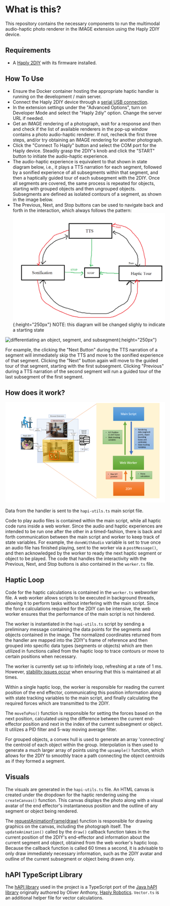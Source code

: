 # What is this?

This repository contains the necessary components to run the multimodal audio-haptic photo renderer in the IMAGE extension using the Haply 2DIY device.

## Requirements

* A [Haply 2DIY](https://2diy.haply.co/) with its firmware installed.
## How To Use

* Ensure the Docker container hosting the appropriate haptic handler is running on the development / main server.
* Connect the Haply 2DIY device through a [serial USB connection](https://developer.mozilla.org/en-US/docs/Web/API/Web_Serial_API).
* In the extension settings under the "Advanced Options", turn on Developer Mode and select the "Haply 2diy" option. Change the server URL if needed.
* Get an IMAGE rendering of a photograph, wait for a response and then and check if the list of available renderers in the pop-up window contains a photo audio-haptic renderer. If not, recheck the first three steps, and/or try obtaining an IMAGE rendering for another photograph.
* Click the "Connect To Haply" button and select the COM port for the Haply device. Steadily grasp the 2DIY's knob and click the "START" button to initiate the audio-haptic experience.
* The audio-haptic experience is equivalent to that shown in state diagram below, i.e., it plays a TTS narration for each segment, followed by a sonified experience of all subsegments within that segment, and then a haptically guided tour of each subsegment with the 2DIY. Once all segments are covered, the same process is repeated for objects, starting with grouped objects and then ungrouped objects. Subsegments are defined as isolated contours of a segment, as shown in the image below.
* The Previous, Next, and Stop buttons can be used to navigate back and forth in the interaction, which always follows the pattern:
![a state machine diagram explaining how the audio-haptic experience works](./images/haptics_state_machine.png){:height="250px"}
NOTE:  this diagram will be changed slighly to indicate a starting state

![differentiating an object, segment, and subsegment](./images/object_segments.png){:height="250px"}

 For example, the clicking the "Next Button" during the TTS narration of a segment will immediately skip the TTS and move to the sonified experience of that segment. Clicking the "Next" button again will move to the guided tour of that segment, starting with the first subsegment. Clicking "Previous" during a TTS narration of the second segment will run a guided tour of the last subsegment of the first segment.

## How does it work?  

![the dataflow between the main browser script, the worker, and the 2DIY](./images/browser_arch.png)

Data from the handler is sent to the ```hapi-utils.ts``` main script file.

Code to play audio files is contained within the main script, while all haptic code runs inside a web worker. Since the audio and haptic experiences are intended to be run one after the other in a timed-fashion, there is back and forth communication between the main script and worker to keep track of state variables. For example, the ```doneWithAudio``` variable is set to true once an audio file has finished playing, sent to the worker via a ```postMessage()```, and  then acknowledged by the worker to ready the next haptic segment or object to be played. The code that handles the interactivity with the Previous, Next, and Stop buttons is also contained in the ```worker.ts``` file.

## Haptic Loop

Code for the haptic calculations is contained in the ```worker.ts``` webworker file. A web worker allows scripts to be executed in background threads, allowing it to perform tasks without interfering with the main script. Since the force calculations required for the 2DIY can be intensive, the web worker ensures that the performance of the main script is not hindered.
 
The worker is instantiated in the ```hapi-utils.ts``` script by sending a preliminary message containing the data points for the segments and objects contained in the image. The normalized coordinates returned from the handler are mapped into the 2DIY's frame of reference and then grouped into specific data types (segments or objects) which are then utilized in functions called from the haptic loop to trace contours or move to certain positions when necessary.

The worker is currently set up to infinitely loop, refreshing at a rate of 1 ms. However, [stability issues occur](https://github.com/Shared-Reality-Lab/IMAGE-browser/issues/223) when ensuring that this is maintained at all times. 

Within a single haptic loop, the worker is responsible for reading the current position of the end effector, communicating this position information along with state tracking variables to the main script, and finally calculating the required forces which are transmitted to the 2DIY.

The ```moveToPos()``` function is responsible for setting the forces based on the next position, calculated using the difference between the current end-effector position and next in the index of the current subsegment or object. It utilizes a PID filter and 5-way moving average filter.

For grouped objects, a convex hull is used to generate an array 'connecting' the centroid of each object within the group. Interpolation is then used to generate a much larger array of points using the ```upsample()``` function, which allows for the 2DIY to smoothly trace a path connecting the object centroids as if they formed a segment.

## Visuals

The visuals are generated in the ```hapi-utils.ts``` file. An HTML canvas is created under the dropdown for the haptic rendering using the ```createCanvas()``` function. This canvas displays the photo along with a visual avatar of the end effector's instantaneous position and the outline of any segment or object being rendered. 

The [requestAnimationFrame(draw)](https://developer.mozilla.org/en-US/docs/Web/API/window/requestAnimationFrame) function is responsible for drawing graphics on the canvas, including the photograph itself. The ```updateAnimation()``` called by the ```draw()``` callback function takes in the current position of the 2DIY's end-effector and information about the current segment and object, obtained from the web worker's haptic loop. Because the callback function is called 60 times a second, it is advisable to only draw immediately necessary information, such as the 2DIY avatar and outline of the current subsegment or object being drawn only.

## hAPI TypeScript Library 

The [hAPI library](https://github.com/Shared-Reality-Lab/IMAGE-browser/tree/main/src/hAPI/libraries) used in the project is a TypeScript port of the [Java hAPI library](https://gitlab.com/Haply/hAPI) originally authored by Oliver Anthony, [Haply Robotics](https://haply.co/). ```Vector.ts``` is an additional helper file for vector calculations.
